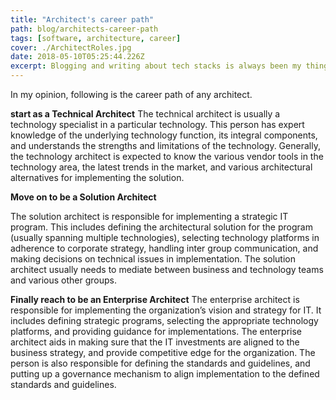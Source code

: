 ```yaml
---
title: "Architect's career path"
path: blog/architects-career-path
tags: [software, architecture, career]
cover: ./ArchitectRoles.jpg
date: 2018-05-10T05:25:44.226Z
excerpt: Blogging and writing about tech stacks is always been my thing. career path of any architect
---
```


In my opinion, following is the career path of any architect.

**start as a Technical Architect**
The technical architect is usually a technology specialist in a particular technology. This person has expert knowledge of the underlying technology function, its integral components, and understands the strengths and limitations of the technology. Generally, the technology architect is expected to know the various vendor tools in the technology area, the latest trends in the market, and various architectural alternatives for implementing the solution.

**Move on to be a Solution Architect**

The solution architect is responsible for implementing a strategic IT program. This includes defining the architectural solution for the program (usually spanning multiple technologies), selecting technology platforms in adherence to corporate strategy, handling inter group communication, and making decisions on technical issues in implementation. The solution architect usually needs to mediate between business and technology teams and various other groups.

**Finally reach to be an Enterprise Architect**
The enterprise architect is responsible for implementing the organization’s vision and strategy for IT. It includes defining strategic programs, selecting the appropriate technology platforms, and providing guidance for implementations. The enterprise architect aids in making sure that the IT investments are aligned to the business strategy, and provide competitive edge for the organization. The person is also responsible for defining the standards and guidelines, and putting up a governance mechanism to align implementation to the defined standards and guidelines.
